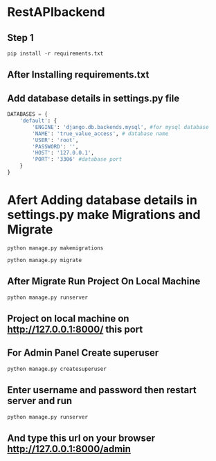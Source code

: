 # RestAPIbackend

## Step 1
```
pip install -r requirements.txt
```
## After Installing requirements.txt
## Add database details in settings.py file  
```python
DATABASES = {
    'default': {
        'ENGINE': 'django.db.backends.mysql', #for mysql database
        'NAME': 'true_value_access', # database name
        'USER': 'root',
        'PASSWORD': '',
        'HOST': '127.0.0.1',
        'PORT': '3306' #database port 
    }
}
```
# Afert Adding database details in settings.py make Migrations and Migrate
```
python manage.py makemigrations
```
```
python manage.py migrate
```
## After Migrate Run Project On Local Machine
```
python manage.py runserver
```
## Project on local machine on http://127.0.0.1:8000/ this port

## For Admin Panel Create superuser

```
python manage.py createsuperuser
```
## Enter username and password then restart server and run
```
python manage.py runserver
```

## And type this url on your browser http://127.0.0.1:8000/admin 